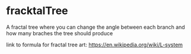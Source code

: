 # fracktalTree

A fractal tree where you can change the angle between each branch and how many braches the tree should produce

link to formula for fractal tree art: https://en.wikipedia.org/wiki/L-system
